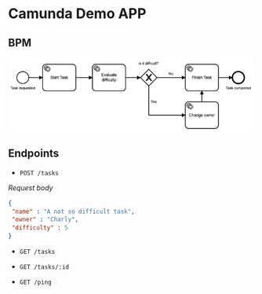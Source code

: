# Camunda Demo APP

## BPM

![bpm](bpm.png)

## Endpoints

 - `POST /tasks`
 
_Request body_
 
 ```json
{
  "name" : "A not so difficult task",
  "owner" : "Charly",
  "difficulty" : 5
}
```
 - `GET /tasks`
 
 - `GET /tasks/:id`
   
 - `GET /ping`
 
